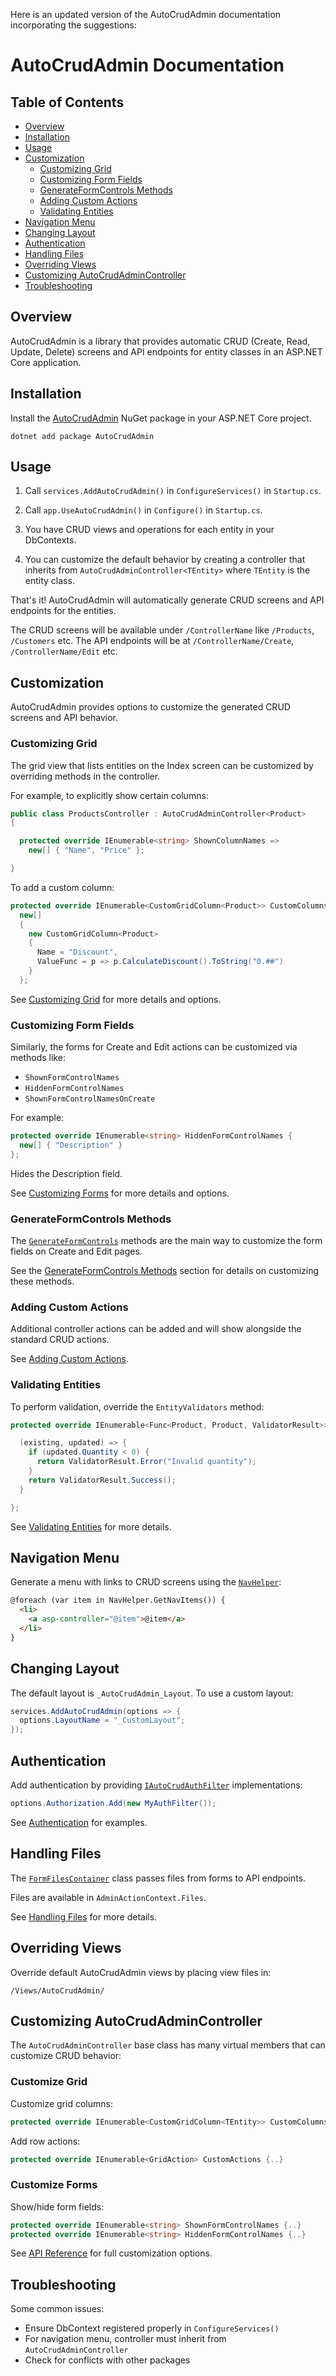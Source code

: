 Here is an updated version of the AutoCrudAdmin documentation incorporating the suggestions:

# AutoCrudAdmin Documentation

## Table of Contents

- [Overview](#overview)
- [Installation](#installation)  
- [Usage](#usage)
- [Customization](#customization)
  - [Customizing Grid](#customizing-grid)
  - [Customizing Form Fields](#customizing-form-fields) 
  - [GenerateFormControls Methods](#generateformcontrols-methods)
  - [Adding Custom Actions](#adding-custom-actions)
  - [Validating Entities](#validating-entities)
- [Navigation Menu](#navigation-menu)  
- [Changing Layout](#changing-layout)
- [Authentication](#authentication)
- [Handling Files](#handling-files)
- [Overriding Views](#overriding-views)
- [Customizing AutoCrudAdminController](#customizing-autocrudadmincontroller)
- [Troubleshooting](#troubleshooting)

## Overview

AutoCrudAdmin is a library that provides automatic CRUD (Create, Read, Update, Delete) screens and API endpoints for entity classes in an ASP.NET Core application.

## Installation

Install the [AutoCrudAdmin](https://github.com/minkov/autocrudadmin) NuGet package in your ASP.NET Core project.

```
dotnet add package AutoCrudAdmin
```

## Usage

1. Call `services.AddAutoCrudAdmin()` in `ConfigureServices()` in `Startup.cs`. 

2. Call `app.UseAutoCrudAdmin()` in `Configure()` in `Startup.cs`.

3. You have CRUD views and operations for each entity in your DbContexts.

4. You can customize the default behavior by creating a controller that inherits from `AutoCrudAdminController<TEntity>` where `TEntity` is the entity class.

That's it! AutoCrudAdmin will automatically generate CRUD screens and API endpoints for the entities. 

The CRUD screens will be available under `/ControllerName` like `/Products`, `/Customers` etc. The API endpoints will be at `/ControllerName/Create`, `/ControllerName/Edit` etc.

## Customization

AutoCrudAdmin provides options to customize the generated CRUD screens and API behavior.

### Customizing Grid

The grid view that lists entities on the Index screen can be customized by overriding methods in the controller. 

For example, to explicitly show certain columns:

```csharp
public class ProductsController : AutoCrudAdminController<Product>  
{

  protected override IEnumerable<string> ShownColumnNames => 
    new[] { "Name", "Price" };

}
```

To add a custom column:

```csharp
protected override IEnumerable<CustomGridColumn<Product>> CustomColumns =>
  new[]     
  {        
    new CustomGridColumn<Product>      
    {         
      Name = "Discount",
      ValueFunc = p => p.CalculateDiscount().ToString("0.##") 
    }
  };
```

See [Customizing Grid](grid.md) for more details and options.

### Customizing Form Fields  

Similarly, the forms for Create and Edit actions can be customized via methods like:

- `ShownFormControlNames` 
- `HiddenFormControlNames`
- `ShownFormControlNamesOnCreate`

For example:

```csharp
protected override IEnumerable<string> HiddenFormControlNames {
  new[] { "Description" }   
};
```

Hides the Description field.

See [Customizing Forms](forms.md) for more details and options.

### GenerateFormControls Methods

The [`GenerateFormControls`](https://github.com/minkov/autocrudadmin/blob/master/src/AutoCrudAdmin/Controllers/AutoCrudAdminController.cs) methods are the main way to customize the form fields on Create and Edit pages.

See the [GenerateFormControls Methods](forms.md#generateformcontrols-methods) section for details on customizing these methods.

### Adding Custom Actions

Additional controller actions can be added and will show alongside the standard CRUD actions.

See [Adding Custom Actions](custom-actions.md). 

### Validating Entities 

To perform validation, override the `EntityValidators` method:

```csharp 
protected override IEnumerable<Func<Product, Product, ValidatorResult>> EntityValidators {

  (existing, updated) => {
    if (updated.Quantity < 0) {
      return ValidatorResult.Error("Invalid quantity"); 
    }
    return ValidatorResult.Success();
  }

}; 
```

See [Validating Entities](validation.md) for more details.

## Navigation Menu

Generate a menu with links to CRUD screens using the [`NavHelper`](https://github.com/minkov/autocrudadmin/blob/master/src/AutoCrudAdmin/Helpers/NavHelper.cs):

```html
@foreach (var item in NavHelper.GetNavItems()) {
  <li>
    <a asp-controller="@item">@item</a>
  </li>
}
```

## Changing Layout 

The default layout is `_AutoCrudAdmin_Layout`. To use a custom layout:

```csharp 
services.AddAutoCrudAdmin(options => {
  options.LayoutName = "_CustomLayout";
});
```

## Authentication

Add authentication by providing [`IAutoCrudAuthFilter`](https://github.com/minkov/autocrudadmin/blob/master/src/AutoCrudAdmin/Filters/IAutoCrudAuthFilter.cs) implementations:

```csharp
options.Authorization.Add(new MyAuthFilter()); 
```

See [Authentication](auth.md) for examples.

## Handling Files

The [`FormFilesContainer`](https://github.com/minkov/autocrudadmin/blob/master/src/AutoCrudAdmin/ViewModels/FormFilesContainer.cs) class passes files from forms to API endpoints.

Files are available in `AdminActionContext.Files`.

See [Handling Files](files.md) for more details.

## Overriding Views

Override default AutoCrudAdmin views by placing view files in:

`/Views/AutoCrudAdmin/`

## Customizing AutoCrudAdminController

The `AutoCrudAdminController` base class has many virtual members that can customize CRUD behavior:

### Customize Grid

Customize grid columns:

```csharp
protected override IEnumerable<CustomGridColumn<TEntity>> CustomColumns {..}
```

Add row actions:

```csharp  
protected override IEnumerable<GridAction> CustomActions {..}
```

### Customize Forms

Show/hide form fields:

```csharp
protected override IEnumerable<string> ShownFormControlNames {..}   
protected override IEnumerable<string> HiddenFormControlNames {..}
```

See [API Reference](https://github.com/minkov/autocrudadmin/blob/master/src/AutoCrudAdmin/Controllers/AutoCrudAdminController.cs) for full customization options.

## Troubleshooting 

Some common issues:

- Ensure DbContext registered properly in `ConfigureServices()`
- For navigation menu, controller must inherit from `AutoCrudAdminController`
- Check for conflicts with other packages